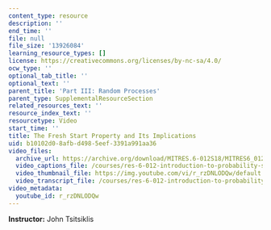 ```yaml
---
content_type: resource
description: ''
end_time: ''
file: null
file_size: '13926084'
learning_resource_types: []
license: https://creativecommons.org/licenses/by-nc-sa/4.0/
ocw_type: ''
optional_tab_title: ''
optional_text: ''
parent_title: 'Part III: Random Processes'
parent_type: SupplementalResourceSection
related_resources_text: ''
resource_index_text: ''
resourcetype: Video
start_time: ''
title: The Fresh Start Property and Its Implications
uid: b10102d0-8afb-d498-5eef-3391a991aa36
video_files:
  archive_url: https://archive.org/download/MITRES.6-012S18/MITRES6_012S18_L22-08_300k.mp4
  video_captions_file: /courses/res-6-012-introduction-to-probability-spring-2018/abec90c130e45052831339fce5068129_r_rzDNLODQw.vtt
  video_thumbnail_file: https://img.youtube.com/vi/r_rzDNLODQw/default.jpg
  video_transcript_file: /courses/res-6-012-introduction-to-probability-spring-2018/1148918b42293fa9bd38adfbde09fb12_r_rzDNLODQw.pdf
video_metadata:
  youtube_id: r_rzDNLODQw
---
```


**Instructor:** John Tsitsiklis

